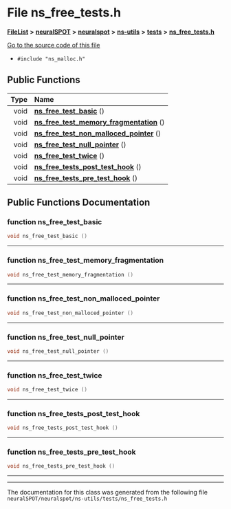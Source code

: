 

# File ns\_free\_tests.h



[**FileList**](files.md) **>** [**neuralSPOT**](dir_75594cce7c7773aa3cb253214bf56510.md) **>** [**neuralspot**](dir_b737d82f35ec218ac5a7ef4105db9c0e.md) **>** [**ns-utils**](dir_8caed56d1b8d43fb57ec0577c38aa59e.md) **>** [**tests**](dir_62cfc4ab5fe382f357338287112ab49a.md) **>** [**ns\_free\_tests.h**](ns__free__tests_8h.md)

[Go to the source code of this file](ns__free__tests_8h_source.md)



* `#include "ns_malloc.h"`





































## Public Functions

| Type | Name |
| ---: | :--- |
|  void | [**ns\_free\_test\_basic**](#function-ns_free_test_basic) () <br> |
|  void | [**ns\_free\_test\_memory\_fragmentation**](#function-ns_free_test_memory_fragmentation) () <br> |
|  void | [**ns\_free\_test\_non\_malloced\_pointer**](#function-ns_free_test_non_malloced_pointer) () <br> |
|  void | [**ns\_free\_test\_null\_pointer**](#function-ns_free_test_null_pointer) () <br> |
|  void | [**ns\_free\_test\_twice**](#function-ns_free_test_twice) () <br> |
|  void | [**ns\_free\_tests\_post\_test\_hook**](#function-ns_free_tests_post_test_hook) () <br> |
|  void | [**ns\_free\_tests\_pre\_test\_hook**](#function-ns_free_tests_pre_test_hook) () <br> |




























## Public Functions Documentation




### function ns\_free\_test\_basic 

```C++
void ns_free_test_basic () 
```




<hr>



### function ns\_free\_test\_memory\_fragmentation 

```C++
void ns_free_test_memory_fragmentation () 
```




<hr>



### function ns\_free\_test\_non\_malloced\_pointer 

```C++
void ns_free_test_non_malloced_pointer () 
```




<hr>



### function ns\_free\_test\_null\_pointer 

```C++
void ns_free_test_null_pointer () 
```




<hr>



### function ns\_free\_test\_twice 

```C++
void ns_free_test_twice () 
```




<hr>



### function ns\_free\_tests\_post\_test\_hook 

```C++
void ns_free_tests_post_test_hook () 
```




<hr>



### function ns\_free\_tests\_pre\_test\_hook 

```C++
void ns_free_tests_pre_test_hook () 
```




<hr>

------------------------------
The documentation for this class was generated from the following file `neuralSPOT/neuralspot/ns-utils/tests/ns_free_tests.h`

